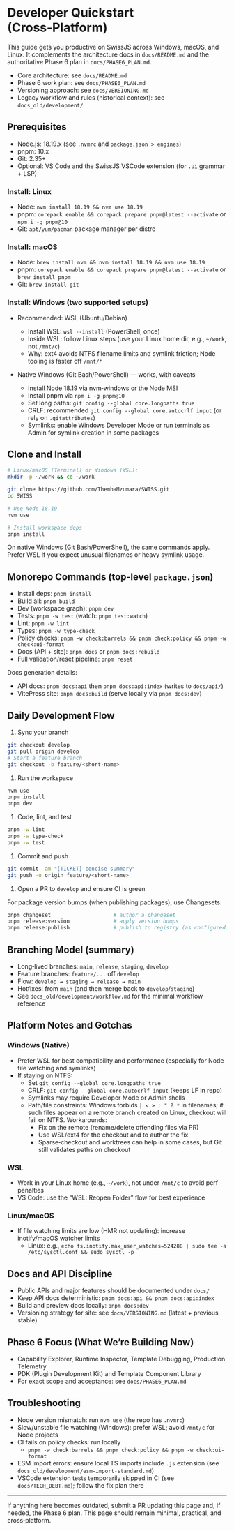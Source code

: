 <!--
Copyright (c) 2024 Themba Mzumara
This file is part of SwissJS Framework. All rights reserved.
Licensed under the MIT License. See LICENSE in the project root for license information.
-->

# Developer Quickstart (Cross‑Platform)

This guide gets you productive on SwissJS across Windows, macOS, and Linux. It complements the architecture docs in `docs/README.md` and the authoritative Phase 6 plan in `docs/PHASE6_PLAN.md`.

- Core architecture: see `docs/README.md`
- Phase 6 work plan: see `docs/PHASE6_PLAN.md`
- Versioning approach: see `docs/VERSIONING.md`
- Legacy workflow and rules (historical context): see `docs_old/development/`

## Prerequisites

- Node.js: 18.19.x (see `.nvmrc` and `package.json > engines`)
- pnpm: 10.x
- Git: 2.35+
- Optional: VS Code and the SwissJS VSCode extension (for `.ui` grammar + LSP)

### Install: Linux

- Node: `nvm install 18.19 && nvm use 18.19`
- pnpm: `corepack enable && corepack prepare pnpm@latest --activate` or `npm i -g pnpm@10`
- Git: `apt/yum/pacman` package manager per distro

### Install: macOS

- Node: `brew install nvm && nvm install 18.19 && nvm use 18.19`
- pnpm: `corepack enable && corepack prepare pnpm@latest --activate` or `brew install pnpm`
- Git: `brew install git`

### Install: Windows (two supported setups)

- Recommended: WSL (Ubuntu/Debian)
  - Install WSL: `wsl --install` (PowerShell, once)
  - Inside WSL: follow Linux steps (use your Linux home dir, e.g., `~/work`, not `/mnt/c`)
  - Why: ext4 avoids NTFS filename limits and symlink friction; Node tooling is faster off `/mnt/*`

- Native Windows (Git Bash/PowerShell) — works, with caveats
  - Install Node 18.19 via nvm‑windows or the Node MSI
  - Install pnpm via `npm i -g pnpm@10`
  - Set long paths: `git config --global core.longpaths true`
  - CRLF: recommended `git config --global core.autocrlf input` (or rely on `.gitattributes`)
  - Symlinks: enable Windows Developer Mode or run terminals as Admin for symlink creation in some packages

## Clone and Install

```bash
# Linux/macOS (Terminal) or Windows (WSL):
mkdir -p ~/work && cd ~/work

git clone https://github.com/ThembaMzumara/SWISS.git
cd SWISS

# Use Node 18.19
nvm use

# Install workspace deps
pnpm install
```

On native Windows (Git Bash/PowerShell), the same commands apply. Prefer WSL if you expect unusual filenames or heavy symlink usage.

## Monorepo Commands (top‑level `package.json`)

- Install deps: `pnpm install`
- Build all: `pnpm build`
- Dev (workspace graph): `pnpm dev`
- Tests: `pnpm -w test` (watch: `pnpm test:watch`)
- Lint: `pnpm -w lint`
- Types: `pnpm -w type-check`
- Policy checks: `pnpm -w check:barrels && pnpm check:policy && pnpm -w check:ui-format`
- Docs (API + site): `pnpm docs` or `pnpm docs:rebuild`
- Full validation/reset pipeline: `pnpm reset`

Docs generation details:

- API docs: `pnpm docs:api` then `pnpm docs:api:index` (writes to `docs/api/`)
- VitePress site: `pnpm docs:build` (serve locally via `pnpm docs:dev`)

## Daily Development Flow

1. Sync your branch

```bash
git checkout develop
git pull origin develop
# Start a feature branch
git checkout -b feature/<short-name>
```

1. Run the workspace

```bash
nvm use
pnpm install
pnpm dev
```

1. Code, lint, and test

```bash
pnpm -w lint
pnpm -w type-check
pnpm -w test
```

1. Commit and push

```bash
git commit -am "[TICKET] concise summary"
git push -u origin feature/<short-name>
```

1. Open a PR to `develop` and ensure CI is green

For package version bumps (when publishing packages), use Changesets:

```bash
pnpm changeset                    # author a changeset
pnpm release:version              # apply version bumps
pnpm release:publish              # publish to registry (as configured)
```

## Branching Model (summary)

- Long‑lived branches: `main`, `release`, `staging`, `develop`
- Feature branches: `feature/...` off `develop`
- Flow: `develop → staging → release → main`
- Hotfixes: from `main` (and then merge back to `develop`/`staging`)
- See `docs_old/development/workflow.md` for the minimal workflow reference

## Platform Notes and Gotchas

### Windows (Native)

- Prefer WSL for best compatibility and performance (especially for Node file watching and symlinks)
- If staying on NTFS:
  - Set `git config --global core.longpaths true`
  - CRLF: `git config --global core.autocrlf input` (keeps LF in repo)
  - Symlinks may require Developer Mode or Admin shells
  - Path/file constraints: Windows forbids `| < > : " ? *` in filenames; if such files appear on a remote branch created on Linux, checkout will fail on NTFS. Workarounds:
    - Fix on the remote (rename/delete offending files via PR)
    - Use WSL/ext4 for the checkout and to author the fix
    - Sparse‑checkout and worktrees can help in some cases, but Git still validates paths on checkout

### WSL

- Work in your Linux home (e.g., `~/work`), not under `/mnt/c` to avoid perf penalties
- VS Code: use the “WSL: Reopen Folder” flow for best experience

### Linux/macOS

- If file watching limits are low (HMR not updating): increase inotify/macOS watcher limits
  - Linux: e.g., `echo fs.inotify.max_user_watches=524288 | sudo tee -a /etc/sysctl.conf && sudo sysctl -p`

## Docs and API Discipline

- Public APIs and major features should be documented under `docs/`
- Keep API docs deterministic: `pnpm docs:api && pnpm docs:api:index`
- Build and preview docs locally: `pnpm docs:dev`
- Versioning strategy for site: see `docs/VERSIONING.md` (latest + previous stable)

## Phase 6 Focus (What We’re Building Now)

- Capability Explorer, Runtime Inspector, Template Debugging, Production Telemetry
- PDK (Plugin Development Kit) and Template Component Library
- For exact scope and acceptance: see `docs/PHASE6_PLAN.md`

## Troubleshooting

- Node version mismatch: run `nvm use` (the repo has `.nvmrc`)
- Slow/unstable file watching (Windows): prefer WSL; avoid `/mnt/c` for Node projects
- CI fails on policy checks: run locally
  - `pnpm -w check:barrels && pnpm check:policy && pnpm -w check:ui-format`
- ESM import errors: ensure local TS imports include `.js` extension (see `docs_old/development/esm-import-standard.md`)
- VSCode extension tests temporarily skipped in CI (see `docs/TECH_DEBT.md`); follow the fix plan there

---

If anything here becomes outdated, submit a PR updating this page and, if needed, the Phase 6 plan. This page should remain minimal, practical, and cross‑platform.
